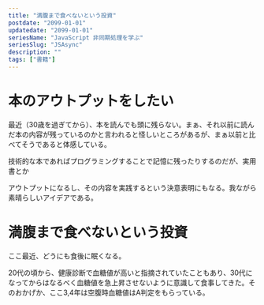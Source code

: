 ```yaml
---
title: "満腹まで食べないという投資"
postdate: "2099-01-01"
updatedate: "2099-01-01"
seriesName: "JavaScript 非同期処理を学ぶ"
seriesSlug: "JSAsync"
description: ""
tags: ["書籍"]
---
```


# 本のアウトプットをしたい

最近（30歳を過ぎてから）、本を読んでも頭に残らない。まぁ、それ以前に読んだ本の内容が残っているのかと言われると怪しいところがあるが、まぁ以前と比べてそうであると体感している。

技術的な本であればプログラミングすることで記憶に残ったりするのだが、実用書とか

アウトプットになるし、その内容を実践するという決意表明にもなる。我ながら素晴らしいアイデアである。

# 満腹まで食べないという投資

ここ最近、どうにも食後に眠くなる。

20代の頃から、健康診断で血糖値が高いと指摘されていたこともあり、30代になってからはなるべく血糖値を急上昇させないように意識して食事してきた。そのおかげか、ここ3,4年は空腹時血糖値はA判定をもらっている。

